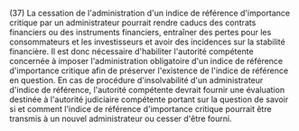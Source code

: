(37) La cessation de l'administration d'un indice de référence d'importance critique par un administrateur pourrait rendre caducs des contrats financiers ou des instruments financiers, entraîner des pertes pour les consommateurs et les investisseurs et avoir des incidences sur la stabilité financière. Il est donc nécessaire d'habiliter l'autorité compétente concernée à imposer l'administration obligatoire d'un indice de référence d'importance critique afin de préserver l'existence de l'indice de référence en question. En cas de procédure d'insolvabilité d'un administrateur d'indice de référence, l'autorité compétente devrait fournir une évaluation destinée à l'autorité judiciaire compétente portant sur la question de savoir si et comment l'indice de référence d'importance critique pourrait être transmis à un nouvel administrateur ou cesser d'être fourni.
